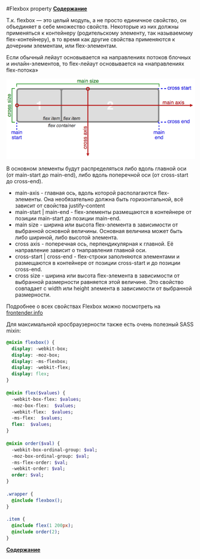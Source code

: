#Flexbox property
**[Содержание](https://github.com/EvgeniyPolovniy/fron_end_book)**

Т.к. flexbox — это целый модуль, а не просто единичное свойство, он объединяет в себе множество свойств. Некоторые из них должны применяться к контейнеру (родительскому элементу, так называемому flex-контейнеру), в то время как другие свойства применяются к дочерним элементам, или flex-элементам.

Если обычный лейаут основывается на направлениях потоков блочных и инлайн-элементов, то flex-лейаут основывается на «направлениях flex-потока»

![](img/flexbox.png)

В основном элементы будут распределяться либо вдоль главной оси (от main-start до main-end), либо вдоль поперечной оси (от cross-start до cross-end).

- main-axis - главная ось, вдоль которой располагаются flex-элементы. Oна необязательно должна быть горизонтальной, всё зависит от свойства justify-content
- main-start | main-end - flex-элементы размещаются в контейнере от позиции main-start до позиции main-end.
- main size - ширина или высота flex-элемента в зависимости от выбранной основной величины. Основная величина может быть либо шириной, либо высотой элемента.
- cross axis - поперечная ось, перпендикулярная к главной. Её направление зависит о тнаправления главной оси.
- cross-start | cross-end - flex-строки заполняются элементами и размещаются в контейнере от позиции cross-start и до позиции cross-end.
- cross size - ширина или высота flex-элемента в зависимости от выбранной размерности равняется этой величине. Это свойство совпадает с width или  height элемента в зависимости от выбранной размерности.
 
Подробнее о всех свойствах Flexbox можно посмотреть на [frontender.info](http://frontender.info/a-guide-to-flexbox/)

Для максимальной кросбраузерности также есть очень полезный SASS mixin:

```sass
@mixin flexbox() {
  display: -webkit-box;
  display: -moz-box;
  display: -ms-flexbox;
  display: -webkit-flex;
  display: flex;
}

@mixin flex($values) {
  -webkit-box-flex: $values;
  -moz-box-flex:  $values;
  -webkit-flex:  $values;
  -ms-flex:  $values;
  flex:  $values;
}

@mixin order($val) {
  -webkit-box-ordinal-group: $val;  
  -moz-box-ordinal-group: $val;     
  -ms-flex-order: $val;     
  -webkit-order: $val;  
  order: $val;
}

.wrapper {
  @include flexbox();
}

.item {
  @include flex(1 200px);
  @include order(2);
}
```

**[Содержание](https://github.com/EvgeniyPolovniy/fron_end_book)**
